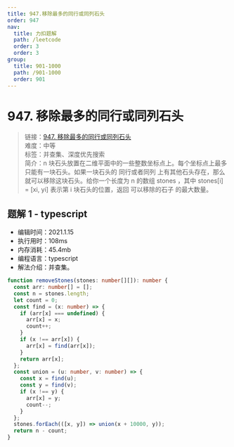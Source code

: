 ```yaml
---
title: 947.移除最多的同行或同列石头
order: 947
nav:
  title: 力扣题解
  path: /leetcode
  order: 3
  order: 3
group:
  title: 901-1000
  path: /901-1000
  order: 901
---
```


# 947. 移除最多的同行或同列石头

> 链接：[947. 移除最多的同行或同列石头](https://leetcode-cn.com/problems/most-stones-removed-with-same-row-or-column/)  
> 难度：中等  
> 标签：并查集、深度优先搜索  
> 简介：n 块石头放置在二维平面中的一些整数坐标点上。每个坐标点上最多只能有一块石头。如果一块石头的 同行或者同列 上有其他石头存在，那么就可以移除这块石头。给你一个长度为 n 的数组 stones ，其中 stones[i] = [xi, yi] 表示第 i 块石头的位置，返回 可以移除的石子 的最大数量。

## 题解 1 - typescript

- 编辑时间：2021.1.15
- 执行用时：108ms
- 内存消耗：45.4mb
- 编程语言：typescript
- 解法介绍：并查集。

```typescript
function removeStones(stones: number[][]): number {
  const arr: number[] = [];
  const n = stones.length;
  let count = 0;
  const find = (x: number) => {
    if (arr[x] === undefined) {
      arr[x] = x;
      count++;
    }
    if (x !== arr[x]) {
      arr[x] = find(arr[x]);
    }
    return arr[x];
  };
  const union = (u: number, v: number) => {
    const x = find(u);
    const y = find(v);
    if (x !== y) {
      arr[x] = y;
      count--;
    }
  };
  stones.forEach(([x, y]) => union(x + 10000, y));
  return n - count;
}
```
